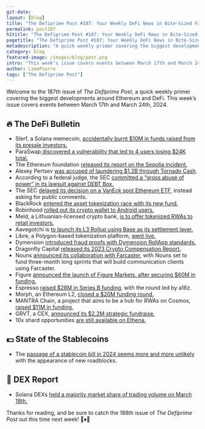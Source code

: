 ```yaml
---
git-date:
layout: [blog]
title: "The Defiprime Post #187: Your Weekly DeFi News in Bite-Sized Fashion"
permalink: post187
h1title: "The Defiprime Post #187: Your Weekly DeFi News in Bite-Sized Fashion"
pagetitle: "The Defiprime Post #187: Your Weekly DeFi News in Bite-Sized Fashion"
metadescription: "A quick weekly primer covering the biggest developments around Ethereum and DeFi. This week’s issue covers events between March 17th and March 24th, 2024"
category: blog
featured-image: /images/blog/post.png
intro: "This week’s issue covers events between March 17th and March 24th, 2024"
author: LimePierre
tags: ["The Defiprime Post"]
---
```


Welcome to the 187th issue of _The Defiprime Post_, a quick weekly primer covering the biggest developments around Ethereum and DeFi. This week’s issue covers events between March 17th and March 24th, 2024.


## 🔥 The DeFi Bulletin

* Slerf, a Solana memecoin, [accidentally burnt $10M in funds raised from its presale investors.](https://www.theblock.co/post/283025/solana-memecoin-slerf-burn)
* ParaSwap[ discovered a vulnerability that led to 4 users losing $24K total.](https://twitter.com/paraswap/status/1770313086072742263)
* The Ethereum foundation [released its report on the Sepolia incident.](https://blog.ethereum.org/en/2024/03/21/sepolia-incident)
* Alexey Pertsev [was accused of laundering $1.2B through Tornado Cash](https://www.dlnews.com/articles/people-culture/alexey-pertsev-accused-of-laundering-1bn-at-tornado-cash/).
* According to a federal judge, the SEC [committed a “gross abuse of power” in its lawsuit against DEBT Box.](https://www.coindesk.com/policy/2024/03/18/sec-committed-gross-abuse-of-power-in-suit-against-crypto-company-federal-judge-rules/?utm_medium=referral&utm_source=rss&utm_campaign=headlines)
* The SEC [delayed its decision on a VanEck spot Ethereum ETF](https://www.theblock.co/post/283769/sec-delays-decision-on-vaneck-spot-ethereum-etf-asks-for-public-comments), instead asking for public comments.
* BlackRock [entered the asset tokenization race with its new fund.](https://www.coindesk.com/markets/2024/03/20/blackrock-enters-asset-tokenization-race-with-new-fund-on-the-ethereum-network/)
* Robinhood [rolled out its crypto wallet to Android users.](https://www.theblock.co/post/283483/robinhood-crypto-wallet-android-launch)
* Meld, a Lithuanian-licensed crypto bank, [is to offer tokenized RWAs to retail investors.](https://www.coindesk.com/business/2024/03/20/lithuania-licensed-crypto-bank-meld-to-offer-tokenized-rwas-to-retail-investors/)
* Aavegotchi is [to launch its L3 Rollup using Base as its settlement layer.](https://www.theblock.co/post/283264/aavegotchi-base)
* Libre, a Polygon-based tokenization platform, [went live.](https://www.theblock.co/post/283264/aavegotchi-base)
* Dymension [introduced fraud proofs with Dymension RollApp standards.](https://medium.com/@dymension/introducing-fraud-proofs-with-dymension-rollapp-standards-f68f7d323d7a)
* Dragonfly Capital [released its 2023 Crypto Compensation Report.](https://dccr23.dragonfly.xyz)
* Nouns [announced its collaboration with Farcaster](https://nounsfarcaster.com/), with Nouns set to fund three-month long sprints that will build communication clients using Farcaster.
* Figure [announced the launch of Figure Markets, after securing $60M in funding.](https://www.theblock.co/post/283047/figure-launches-new-entity)
* Espresso [raised $28M in Series B funding](https://www.theblock.co/post/283558/espresso-raises-28-million-in-series-b-round-for-shared-sequencing-marketplace), with the round led by a16z.
* Morph, an Ethereum L2, [closed a $20M funding round.](https://www.theblock.co/post/283657/ethereum-layer-2-morph-funding-dragonfly-pantera-others)
* MANTRA Chain, a project that aims to be a hub for RWAs on Cosmos, [raised $11M in funding.](https://www.coindesk.com/business/2024/03/19/mantra-chain-raises-11m-for-rwa-tokenization-with-middle-east-tint/)
* GRVT, a CEX, [announced its $2.2M strategic fundraise.](https://www.coindesk.com/business/2024/03/19/mantra-chain-raises-11m-for-rwa-tokenization-with-middle-east-tint/)
* 10x shard opportunities [are still available on Ethena.](https://app.ethena.fi/join/027yu)


## 💵 State of the Stablecoins

* The [passage of a stablecoin bill in 2024 seems more and more unlikely](https://www.theblock.co/post/283794/stablecoin-bills-2024-passage-looks-bleak-as-talks-stall-and-time-dwindles) with the appearance of new roadblocks.


## 💱 DEX Report

* Solana DEXs [held a majority market share of trading volume on March 18th. ](https://www.theblock.co/post/283106/solana-dexs-hold-market-share-of-decentralized-trading-volume)

Thanks for reading, and be sure to catch the 188th issue of _The Defiprime Post_ out this time next week! 👋♦️👋